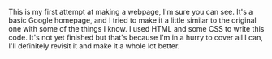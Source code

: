 This is my first attempt at making a webpage, I'm sure you can see.
It's a basic Google homepage, and I tried to make it a little similar to the original one with some of the things I know. I used HTML and some CSS to write this code.
It's not yet finished but that's because I'm in a hurry to cover all I can, I'll definitely revisit it and make it a whole lot better.